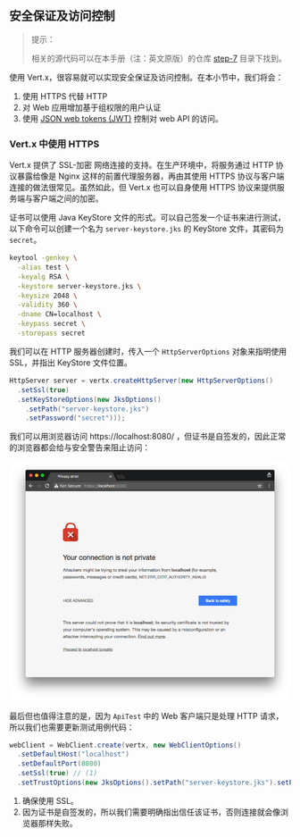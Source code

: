 ## 安全保证及访问控制

> 提示：
>
> 相关的源代码可以在本手册（注：英文原版）的仓库 [step-7](https://github.com/vert-x3/vertx-guide-for-java-devs/tree/master/step-7) 目录下找到。

使用 Vert.x，很容易就可以实现安全保证及访问控制。在本小节中，我们将会：

1. 使用 HTTPS 代替 HTTP
2. 对 Web 应用增加基于组权限的用户认证
3. 使用 [JSON web tokens (JWT)](https://jwt.io/) 控制对 web API 的访问。

### Vert.x 中使用 HTTPS

Vert.x 提供了 SSL-加密 网络连接的支持。在生产环境中，将服务通过 HTTP 协议暴露给像是 Nginx 这样的前置代理服务器，再由其使用 HTTPS 协议与客户端连接的做法很常见。虽然如此，但 Vert.x 也可以自身使用 HTTPS 协议来提供服务端与客户端之间的加密。

证书可以使用 Java KeyStore 文件的形式。可以自己签发一个证书来进行测试，以下命令可以创建一个名为 `server-keystore.jks` 的 KeyStore 文件，其密码为 `secret`。

```bash
keytool -genkey \
  -alias test \
  -keyalg RSA \
  -keystore server-keystore.jks \
  -keysize 2048 \
  -validity 360 \
  -dname CN=localhost \
  -keypass secret \
  -storepass secret
```

我们可以在 HTTP 服务器创建时，传入一个 `HttpServerOptions` 对象来指明使用 SSL，并指出 KeyStore 文件位置。

```java
HttpServer server = vertx.createHttpServer(new HttpServerOptions()
  .setSsl(true)
  .setKeyStoreOptions(new JksOptions()
    .setPath("server-keystore.jks")
    .setPassword("secret")));
```

我们可以用浏览器访问 https://localhost:8080/ ，但证书是自签发的，因此正常的浏览器都会给与安全警告来阻止访问：

![自签发证书在浏览器中的警告](./images/invalid-cert.png)

最后但也值得注意的是，因为 `ApiTest` 中的 Web 客户端只是处理 HTTP 请求，所以我们也需要更新测试用例代码：

```java
webClient = WebClient.create(vertx, new WebClientOptions()
  .setDefaultHost("localhost")
  .setDefaultPort(8080)
  .setSsl(true) // (1)
  .setTrustOptions(new JksOptions().setPath("server-keystore.jks").setPassword("secret"))); // (2)
```

1. 确保使用 SSL。
2. 因为证书是自签发的，所以我们需要明确指出信任该证书，否则连接就会像浏览器那样失败。